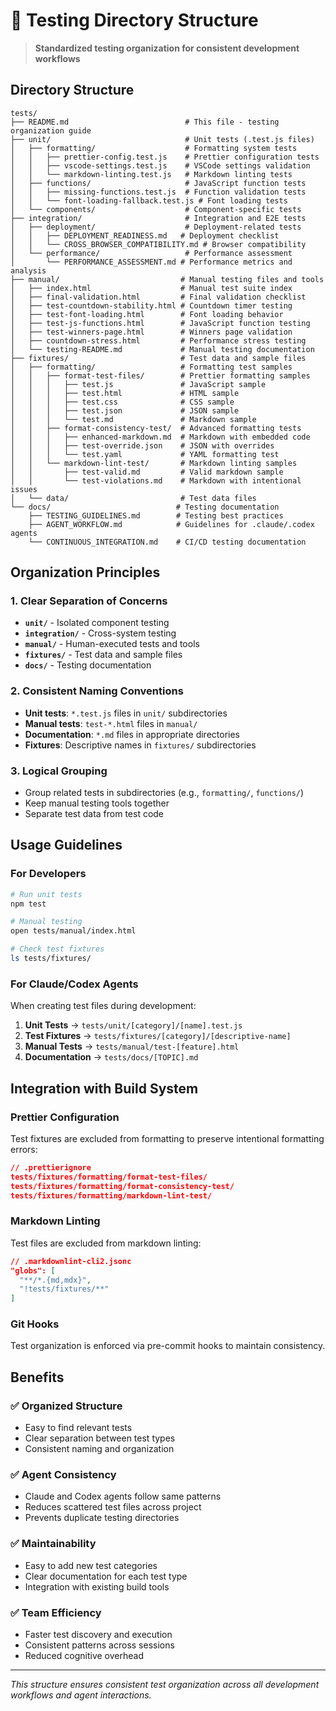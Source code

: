 # 🧪 Testing Directory Structure

> **Standardized testing organization for consistent development workflows**

## Directory Structure

```
tests/
├── README.md                          # This file - testing organization guide
├── unit/                              # Unit tests (.test.js files)
│   ├── formatting/                    # Formatting system tests
│   │   ├── prettier-config.test.js    # Prettier configuration tests
│   │   ├── vscode-settings.test.js    # VSCode settings validation
│   │   └── markdown-linting.test.js   # Markdown linting tests
│   ├── functions/                     # JavaScript function tests
│   │   ├── missing-functions.test.js  # Function validation tests
│   │   └── font-loading-fallback.test.js # Font loading tests
│   └── components/                    # Component-specific tests
├── integration/                       # Integration and E2E tests
│   ├── deployment/                    # Deployment-related tests
│   │   ├── DEPLOYMENT_READINESS.md   # Deployment checklist
│   │   └── CROSS_BROWSER_COMPATIBILITY.md # Browser compatibility
│   └── performance/                   # Performance assessment
│       └── PERFORMANCE_ASSESSMENT.md # Performance metrics and analysis
├── manual/                           # Manual testing files and tools
│   ├── index.html                    # Manual test suite index
│   ├── final-validation.html         # Final validation checklist
│   ├── test-countdown-stability.html # Countdown timer testing
│   ├── test-font-loading.html        # Font loading behavior
│   ├── test-js-functions.html        # JavaScript function testing
│   ├── test-winners-page.html        # Winners page validation
│   ├── countdown-stress.html         # Performance stress testing
│   └── testing-README.md             # Manual testing documentation
├── fixtures/                         # Test data and sample files
│   ├── formatting/                   # Formatting test samples
│   │   ├── format-test-files/        # Prettier formatting samples
│   │   │   ├── test.js               # JavaScript sample
│   │   │   ├── test.html             # HTML sample
│   │   │   ├── test.css              # CSS sample
│   │   │   ├── test.json             # JSON sample
│   │   │   └── test.md               # Markdown sample
│   │   ├── format-consistency-test/  # Advanced formatting tests
│   │   │   ├── enhanced-markdown.md  # Markdown with embedded code
│   │   │   ├── test-override.json    # JSON with overrides
│   │   │   └── test.yaml             # YAML formatting test
│   │   └── markdown-lint-test/       # Markdown linting samples
│   │       ├── test-valid.md         # Valid markdown sample
│   │       └── test-violations.md    # Markdown with intentional issues
│   └── data/                         # Test data files
└── docs/                            # Testing documentation
    ├── TESTING_GUIDELINES.md        # Testing best practices
    ├── AGENT_WORKFLOW.md            # Guidelines for .claude/.codex agents
    └── CONTINUOUS_INTEGRATION.md    # CI/CD testing documentation
```

## Organization Principles

### 1. **Clear Separation of Concerns**

- **`unit/`** - Isolated component testing
- **`integration/`** - Cross-system testing
- **`manual/`** - Human-executed tests and tools
- **`fixtures/`** - Test data and sample files
- **`docs/`** - Testing documentation

### 2. **Consistent Naming Conventions**

- **Unit tests**: `*.test.js` files in `unit/` subdirectories
- **Manual tests**: `test-*.html` files in `manual/`
- **Documentation**: `*.md` files in appropriate directories
- **Fixtures**: Descriptive names in `fixtures/` subdirectories

### 3. **Logical Grouping**

- Group related tests in subdirectories (e.g., `formatting/`, `functions/`)
- Keep manual testing tools together
- Separate test data from test code

## Usage Guidelines

### For Developers

```bash
# Run unit tests
npm test

# Manual testing
open tests/manual/index.html

# Check test fixtures
ls tests/fixtures/
```

### For Claude/Codex Agents

When creating test files during development:

1. **Unit Tests** → `tests/unit/[category]/[name].test.js`
2. **Test Fixtures** → `tests/fixtures/[category]/[descriptive-name]`
3. **Manual Tests** → `tests/manual/test-[feature].html`
4. **Documentation** → `tests/docs/[TOPIC].md`

## Integration with Build System

### Prettier Configuration

Test fixtures are excluded from formatting to preserve intentional formatting errors:

```json
// .prettierignore
tests/fixtures/formatting/format-test-files/
tests/fixtures/formatting/format-consistency-test/
tests/fixtures/formatting/markdown-lint-test/
```

### Markdown Linting

Test files are excluded from markdown linting:

```json
// .markdownlint-cli2.jsonc
"globs": [
  "**/*.{md,mdx}",
  "!tests/fixtures/**"
]
```

### Git Hooks

Test organization is enforced via pre-commit hooks to maintain consistency.

## Benefits

### ✅ **Organized Structure**

- Easy to find relevant tests
- Clear separation between test types
- Consistent naming and organization

### ✅ **Agent Consistency**

- Claude and Codex agents follow same patterns
- Reduces scattered test files across project
- Prevents duplicate testing directories

### ✅ **Maintainability**

- Easy to add new test categories
- Clear documentation for each test type
- Integration with existing build tools

### ✅ **Team Efficiency**

- Faster test discovery and execution
- Consistent patterns across sessions
- Reduced cognitive overhead

---

_This structure ensures consistent test organization across all development workflows and agent
interactions._
